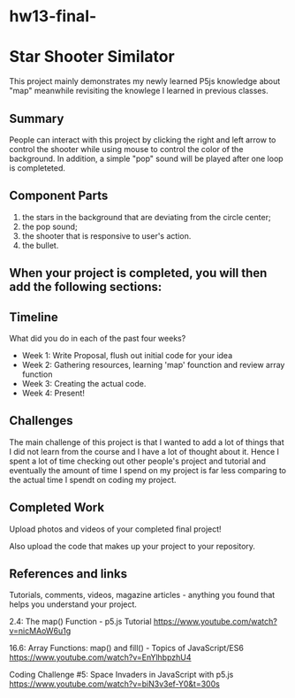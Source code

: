 # hw13-final-

# Star Shooter Similator

This project mainly demonstrates my newly learned P5js knowledge about "map" meanwhile revisiting the knowlege I learned in previous classes.

## Summary

People can interact with this project by clicking the right and left arrow to control the shooter while using mouse to control the color of the background. In addition, a simple "pop" sound will be played after one loop is completeted. 

## Component Parts

1. the stars in the background that are deviating from the circle center;
2. the pop sound;
3. the shooter that is responsive to user's action.
4. the bullet.

## When your project is completed, you will then add the following sections:

## Timeline

What did you do in each of the past four weeks?

- Week 1: Write Proposal, flush out initial code for your idea
- Week 2: Gathering resources, learning 'map' founction and review array function
- Week 3: Creating the actual code.
- Week 4: Present!
 
## Challenges

The main challenge of this project is that I wanted to add a lot of things that I did not learn from the course and I have a lot of thought about it. Hence I spent a lot of time checking out other people's project and tutorial and eventually the amount of time I spend on my project is far less comparing to the actual time I spendt on coding my project.

## Completed Work

Upload photos and videos of your completed final project!

Also upload the code that makes up your project to your repository.

## References and links

Tutorials, comments, videos, magazine articles - anything you found that helps you understand your project.

2.4: The map() Function - p5.js Tutorial
https://www.youtube.com/watch?v=nicMAoW6u1g

16.6: Array Functions: map() and fill() - Topics of JavaScript/ES6
https://www.youtube.com/watch?v=EnYlhbpzhU4

Coding Challenge #5: Space Invaders in JavaScript with p5.js
https://www.youtube.com/watch?v=biN3v3ef-Y0&t=300s
